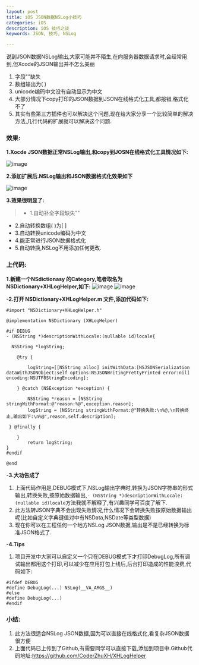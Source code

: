 ```yaml
---
layout: post
title: iOS JSON数据NSLog小技巧
categories: iOS
description: iOS 技巧之谈
keywords: JSON, 技巧, NSLog

---
```


说到JSON数据NSLog输出,大家可能并不陌生,在向服务器数据请求时,会经常用到,但Xcode的JSON输出并不怎么美丽<br>
	
1.	字段""缺失<br>
2.	数组输出为( )<br>
3.	unicode编码中文没有自动显示为中文<br>
4.	大部分情况下copy打印的JSON数据到JSON在线格式化工具,都报错,格式化不了<br>
5.	其实有些第三方插件也可以解决这个问题,现在给大家分享一个比较简单的解决方法,几行代码的扩展就可以解决这个问题.<br>

###	效果:

**1.Xocde JSON数据正常NSLog输出,和copy到JOSN在线格式化工具情况如下:**

![image](http://upload-images.jianshu.io/upload_images/2229730-d9bb01214aa6065a.png?imageMogr2/auto-orient/strip%7CimageView2/2/w/1240)

**2.添加扩展后.NSLog输出和JSON数据格式化效果如下**

![image](http://upload-images.jianshu.io/upload_images/2229730-c3d0541fa455e1a5.png?imageMogr2/auto-orient/strip%7CimageView2/2/w/1240)

**3.效果很明显了:**
>*	1.自动补全字段缺失""
*	2.自动转换数组( )为[ ]
*	3.自动转换unicode编码为中文
*	4.能正常进行JSON数据格式化
*  5.自动转换,NSLog不用添加任何更改.

###	上代码:

**1.新建一个NSdictionasy 的Category,笔者取名为NSDictionary+XHLogHelper,如下:**
![image](http://upload-images.jianshu.io/upload_images/2229730-af6ff693438af981.png?imageMogr2/auto-orient/strip%7CimageView2/2/w/1240)
![image](http://upload-images.jianshu.io/upload_images/2229730-8df81b9d5606cbc4.png?imageMogr2/auto-orient/strip%7CimageView2/2/w/1240)

**-2.打开 NSDictionary+XHLogHelper.m 文件,添加代码如下:**

```objc
#import "NSDictionary+XHLogHelper.h"

@implementation NSDictionary (XHLogHelper)

#if DEBUG
- (NSString *)descriptionWithLocale:(nullable id)locale{

  NSString *logString;

    @try {

        logString=[[NSString alloc] initWithData:[NSJSONSerialization dataWithJSONObject:self options:NSJSONWritingPrettyPrinted error:nil] encoding:NSUTF8StringEncoding];

    } @catch (NSException *exception) {

        NSString *reason = [NSString stringWithFormat:@"reason:%@",exception.reason];
        logString = [NSString stringWithFormat:@"转换失败:\n%@,\n转换终止,输出如下:\n%@",reason,self.description];
   
 } @finally {
 
    }
        return logString;
}
#endif

@end

```
**-3.大功告成了**

1.	上面代码作用是,DEBUG模式下,NSLog输出字典时,转换为JSON字符串的形式输出,转换失败,按原始数据输出,`- (NSString *)descriptionWithLocale:(nullable id)locale`方法我就不解释了,有兴趣同学可百度了解下.
2.	此方法转JSON字典不会出现失败情况,什么情况下会转换失败按原始数据输出呢(比如自定义字典键值对中有NSData,NSDate等类型数据)
3.	现在你可以在工程任何一个地方NSLog JSON数据,输出是不是已经转换为标准JSON格式了.

**-4.Tips**

1.	项目开发中大家可以自定义一个只在DEBUG模式下才打印DebugLog,所有调试输出都用这个打印,可以减少在应用打包上线后,后台打印造成的性能浪费,代码如下:
  
```objc
#ifdef DEBUG
#define DebugLog(...) NSLog(__VA_ARGS__)
#else
#define DebugLog(...)
#endif
```

###	小结:

1.	此方法很适合NSLog JSON数据,因为可以直接在线格式化,看复杂JSON数据很方便   
2.	上面代码已上传到了Github,有需要同学可以直接下载,添加到项目中.Github代码地址:<https://github.com/CoderZhuXH/XHLogHelper>